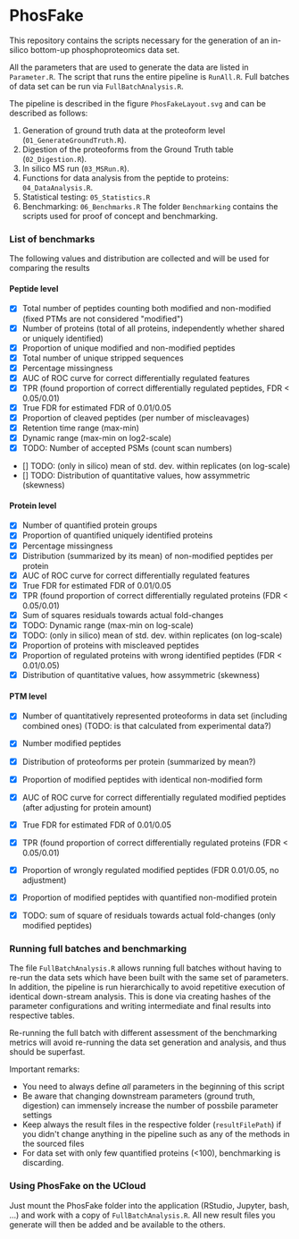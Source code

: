 # PhosFake

This repository contains the scripts necessary for the generation of an in-silico bottom-up phosphoproteomics data set. 

All the parameters that are used to generate the data are listed in `Parameter.R`. The script that runs the entire pipeline is `RunAll.R`. Full batches of data set can be run via `FullBatchAnalysis.R`.

The pipeline is described in the figure `PhosFakeLayout.svg` and can be described as follows:

1) Generation of ground truth data at the proteoform level (`01_GenerateGroundTruth.R`).
2) Digestion of the proteoforms from the Ground Truth table (`02_Digestion.R`).
3) In silico MS run (`03_MSRun.R`).
4) Functions for data analysis from the peptide to proteins: `04_DataAnalysis.R`.
5) Statistical testing: `05_Statistics.R`
6) Benchmarking: `06_Benchmarks.R`
The folder `Benchmarking` contains the scripts used for proof of concept and benchmarking. 

### List of benchmarks

The following values and distribution are collected and will be used for comparing the results

#### Peptide level
- [X] Total number of peptides counting both modified and non-modified (fixed PTMs are not considered "modified")
- [X] Number of proteins (total of all proteins, independently whether shared or uniquely identified) 
- [X] Proportion of unique modified and non-modified peptides 
- [X] Total number of unique stripped sequences
- [X] Percentage missingness
- [X] AUC of ROC curve for correct differentially regulated features
- [X] TPR (found proportion of correct differentially regulated peptides, FDR < 0.05/0.01)
- [X] True FDR for estimated FDR of 0.01/0.05
- [X] Proportion of cleaved peptides (per number of miscleavages)
- [X] Retention time range (max-min)
- [X] Dynamic range (max-min on log2-scale)
- [X] TODO: Number of accepted PSMs (count scan numbers)
- [] TODO: (only in silico) mean of std. dev. within replicates (on log-scale)
- [] TODO: Distribution of quantitative values, how assymmetric (skewness) 


#### Protein level
- [X] Number of quantified protein groups
- [X] Proportion of quantified uniquely identified proteins
- [X] Percentage missingness
- [X] Distribution (summarized by its mean) of non-modified peptides per protein
- [X] AUC of ROC curve for correct differentially regulated features
- [X] True FDR for estimated FDR of 0.01/0.05
- [X] TPR (found proportion of correct differentially regulated proteins (FDR < 0.05/0.01)
- [X] Sum of squares residuals towards actual fold-changes
- [X] TODO: Dynamic range (max-min on log-scale)
- [X] TODO: (only in silico) mean of std. dev. within replicates (on log-scale)
- [X] Proportion of proteins with miscleaved peptides
- [X] Proportion of regulated proteins with wrong identified peptides (FDR < 0.01/0.05)
- [X] Distribution of quantitative values, how assymmetric (skewness) 

#### PTM level

 - [X] Number of quantitatively represented proteoforms in data set (including combined ones) (TODO: is that calculated from experimental data?)
 - [X] Number modified peptides
 - [X] Distribution of proteoforms per protein (summarized by mean?)
 - [X] Proportion of modified peptides with identical non-modified form
 - [X] AUC of ROC curve for correct differentially regulated modified peptides (after adjusting for protein amount)
 - [X] True FDR for estimated FDR of 0.01/0.05
 - [X] TPR (found proportion of correct differentially regulated proteins (FDR < 0.05/0.01)
 - [X] Proportion of wrongly regulated modified peptides (FDR 0.01/0.05, no adjustment)
 - [X] Proportion of modified peptides with quantified non-modified protein
 - [X] TODO: sum of square of residuals towards actual fold-changes (only modified peptides)
 

### Running full batches and benchmarking

The file `FullBatchAnalysis.R` allows running full batches without having to re-run the data sets which have been built with the same set of parameters. In addition, the pipeline is run hierarchically to avoid repetitive execution of identical down-stream analysis. This is done via creating hashes of the parameter configurations and writing intermediate and final results into respective tables.

Re-running the full batch with different assessment of the benchmarking metrics will avoid re-running the data set generation and analysis, and thus should be superfast.

Important remarks:

- You need to always define _all_ parameters in the beginning of this script
- Be aware that changing downstream parameters (ground truth, digestion) can immensely increase the number of possbile parameter settings
- Keep always the result files in the respective folder (`resultFilePath`) if you didn't change anything in the pipeline such as any of the methods in the sourced files
- For data set with only few quantified proteins (<100), benchmarking is discarding.


### Using PhosFake on the UCloud

Just mount the PhosFake folder into the application (RStudio, Jupyter, bash, ...) and work with a copy of `FullBatchAnalysis.R`. All new result files you generate will then be added and be available to the others.                   
